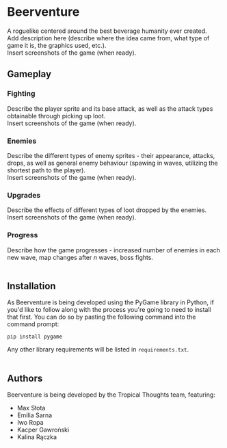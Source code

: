# Beerventure
A roguelike centered around the best beverage humanity ever created.
<br />Add description here (describe where the idea came from, what type of game it is, the graphics used, etc.).
<br />Insert screenshots of the game (when ready).

## Gameplay

### Fighting
Describe the player sprite and its base attack, as well as the attack types obtainable through picking up loot.
<br />Insert screenshots of the game (when ready).

### Enemies
Describe the different types of enemy sprites - their appearance, attacks, drops, as well as general enemy behaviour (spawing in waves, utilizing the shortest path to the player).
<br />Insert screenshots of the game (when ready).

### Upgrades
Describe the effects of different types of loot dropped by the enemies.
<br />Insert screenshots of the game (when ready).

### Progress
Describe how the game progresses - increased number of enemies in each new wave, map changes after _n_ waves, boss fights.<br/><br/>

## Installation
As Beerventure is being developed using the PyGame library in Python, if you'd like to follow along with the process you're going to need to install that first. You can do so by pasting the following command into the command prompt:
```
pip install pygame
```
Any other library requirements will be listed in ``requirements.txt``.<br/><br/>

## Authors
Beerventure is being developed by the Tropical Thoughts team, featuring:
- Max Słota
- Emilia Sarna
- Iwo Ropa
- Kacper Gawroński
- Kalina Rączka